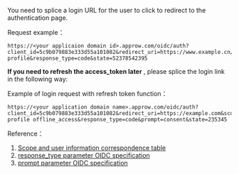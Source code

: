 <IntegrationDetailCard title="Splicing the login authorization link">

You need to splice a login URL for the user to click to redirect to the authentication page.

<ApiMethodSpec method="get" host="https://<your application domain name>.approw.com" path="/oidc/auth" summary="Splice a link and allow the end user to access it in the browser to initiate an OIDC authorization login request." description="Initiating authorization requires splicing a URL for authorization and letting end-users access it in a browser. The specific parameters are as follows:">

<template slot="queryParams">

<ApiMethodParam name="client_id" type="string" required description="Applicaion ID" />

<ApiMethodParam name="redirect_uri" type="string" required>

Callback URL. After the user is successfully authenticated by the OP, the OP will send the authorization code to this address in the form of a URL query. This value **must** appear in the **callback URL** of the console configuration, otherwise the OP is not allowed to call back to this address.

</ApiMethodParam>

<ApiMethodParam name="scope" type="string" required>

The requested permission must include **openid**. If you need to **get your phone number** and **email**, you need to include phone email; if you need refresh_token, you need to include offline_access. Please separate multiple scopes with **spaces**. The decoded content of **id_token** will contain fields related to user information corresponding to these scopes.

</ApiMethodParam>

<ApiMethodParam name="response_type" type="string" required description="Return type, fill in code. It means that the OP will return the authorization code after the login is successful." />

<ApiMethodParam name="state" type="string" required description="A random string used to prevent CSRF attacks. If the state value in the response is different from the state value set before the request is sent, it means that it is under attack." />

<ApiMethodParam name="prompt" type="string">

Can be none, login, consent or select_account, which specifies the interaction mode between OP and End-User，**If need refresh_token**，**must consent**。

</ApiMethodParam>

</template>

</ApiMethodSpec>

Request example：

```
https://<your applicaion domain id>.approw.com/oidc/auth?client_id=5c9b079883e333d55a101082&redirect_uri=https://www.example.cn/example&scope=openid profile&response_type=code&state=52378542395
```

**If you need to refresh the access_token later** , please splice the login link in the following way:

Example of login request with refresh token function：

```
https://<your application domain name>.approw.com/oidc/auth?client_id=5c9b079883e333d55a101082&redirect_uri=https://example.com&scope=openid profile offline_access&response_type=code&prompt=consent&state=235345
```

Reference：

1. [Scope and user information correspondence table](/docs/en/concepts/oidc-common-questions.md#information-stored-in-socpe)
2. [response_type parameter OIDC specification](https://openid.net/specs/openid-connect-core-1_0.html#AuthRequest)
3. [prompt parameter OIDC specification](https://openid.net/specs/openid-connect-core-1_0.html#AuthRequest)

</IntegrationDetailCard>

